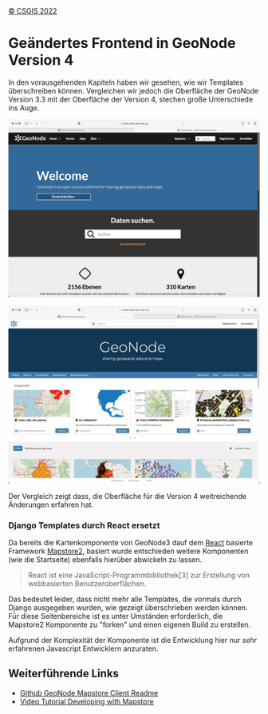 <!-- the Menu -->
<link rel="stylesheet" media="all" href="../styles.css" />
<div id="logo"><a href="https://csgis.de">© CSGIS 2022</a></div>
<div id="menu"></div>
<div id="jumpMenu"></div>
<script src="../menu.js"></script>
<script src="../jumpmenu.js"></script>
<!-- the Menu -->


# Geändertes Frontend in GeoNode Version 4

In den vorausgehenden Kapiteln haben wir gesehen, wie wir Templates überschreiben können.
Vergleichen wir jedoch die Oberfläche der GeoNode Version 3.3 mit der Oberfläche der Version 4, stechen große Unterschiede ins Auge.

![GeoNode Oberfläche Version 3](images/v3.3.jpeg)

![GeoNode Oberfläche Version 4](images/v4.jpeg)

Der Vergleich zeigt dass, die Oberfläche für die Version 4 weitreichende Änderungen erfahren hat.


### Django Templates durch React ersetzt

Da bereits die Kartenkomponente von GeoNode3 dauf dem [React](https://reactjs.org/) basierte Framework [Mapstore2](https://mapstore2.readthedocs.io/en/latest/),
basiert wurde entschieden weitere Komponenten (wie die Startseite) ebenfalls hierüber abwickeln zu lassen.

> React ist eine JavaScript-Programmbibliothek[3] zur Erstellung von webbasierten Benutzeroberflächen.

Das bedeutet leider, dass nicht mehr alle Templates, die vormals durch Django ausgegeben wurden, wie gezeigt überschrieben werden können.
Für diese Seitenbereiche ist es unter Umständen erforderlich, die Mapstore2 Komponente zu "forken" und einen eigenen Build zu erstellen.

Aufgrund der Komplexität der Komponente ist die Entwicklung hier nur _sehr_ erfahrenen Javascript Entwicklern anzuraten.

## Weiterführende Links

- [Github GeoNode Mapstore Client Readme](https://github.com/GeoNode/geonode-mapstore-client)
- [Video Tutorial Developing with Mapstore](https://www.youtube.com/watch?v=ybuivDWypdQ)



